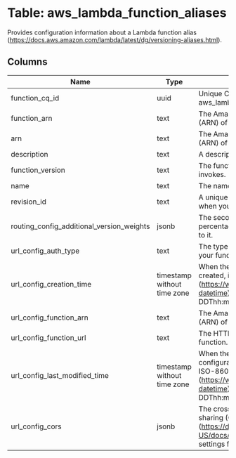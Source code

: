 
# Table: aws_lambda_function_aliases
Provides configuration information about a Lambda function alias (https://docs.aws.amazon.com/lambda/latest/dg/versioning-aliases.html).
## Columns
| Name        | Type           | Description  |
| ------------- | ------------- | -----  |
|function_cq_id|uuid|Unique CloudQuery ID of aws_lambda_functions table (FK)|
|function_arn|text|The Amazon Resource Name (ARN) of the lambda function|
|arn|text|The Amazon Resource Name (ARN) of the alias.|
|description|text|A description of the alias.|
|function_version|text|The function version that the alias invokes.|
|name|text|The name of the alias.|
|revision_id|text|A unique identifier that changes when you update the alias.|
|routing_config_additional_version_weights|jsonb|The second version, and the percentage of traffic that's routed to it.|
|url_config_auth_type|text|The type of authentication that your function URL uses|
|url_config_creation_time|timestamp without time zone|When the function URL was created, in ISO-8601 format (https://www.w3.org/TR/NOTE-datetime) (YYYY-MM-DDThh:mm:ss.sTZD).|
|url_config_function_arn|text|The Amazon Resource Name (ARN) of your function.|
|url_config_function_url|text|The HTTP URL endpoint for your function.|
|url_config_last_modified_time|timestamp without time zone|When the function URL configuration was last updated, in ISO-8601 format (https://www.w3.org/TR/NOTE-datetime) (YYYY-MM-DDThh:mm:ss.sTZD).|
|url_config_cors|jsonb|The cross-origin resource sharing (CORS) (https://developer.mozilla.org/en-US/docs/Web/HTTP/CORS) settings for your function URL.|
